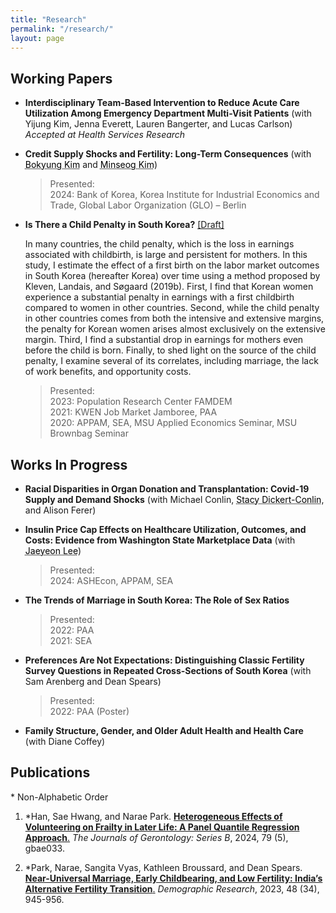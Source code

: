 ```yaml
---
title: "Research"
permalink: "/research/"
layout: page
---
```


## Working Papers
* **Interdisciplinary Team-Based Intervention to Reduce Acute Care Utilization Among Emergency Department Multi-Visit Patients** (with Yijung Kim, Jenna Everett, Lauren Bangerter, and Lucas Carlson) *Accepted at Health Services Research*

* **Credit Supply Shocks and Fertility: Long-Term Consequences** (with <a href="https://sites.google.com/view/bokyungkim" style="color: black; text-decoration: underline;text-decoration-style: dotted;">Bokyung Kim</a> and <a href="https://minseogkim.github.io/" style="color: black; text-decoration: underline;text-decoration-style: dotted;">Minseog Kim</a>)
  
  >Presented: <br/>
  >2024: Bank of Korea, Korea Institute for Industrial Economics and Trade, Global Labor Organization (GLO) – Berlin
  
* **Is There a Child Penalty in South Korea?** [[Draft]](/assets/papers/naraepark_childpenalty.pdf)
  
  In many countries, the child penalty, which is the loss in earnings associated with childbirth, is large and persistent for mothers. In this study, I estimate the effect of a first birth on the labor market outcomes in South Korea (hereafter Korea) over time using a method proposed by Kleven, Landais, and Søgaard (2019b). First, I find that Korean women experience a substantial penalty in earnings with a first childbirth compared to women in other countries. Second, while the child penalty in other countries comes from both the intensive and extensive margins, the penalty for Korean women arises almost exclusively on the extensive margin. Third, I find a substantial drop in earnings for mothers even before the child is born. Finally, to shed light on the source of the child penalty, I examine several of its correlates, including marriage, the lack of work benefits, and opportunity costs.

  >Presented: <br/>
  >2023: Population Research Center FAMDEM <br/>
  >2021: KWEN Job Market Jamboree, PAA <br/>
  >2020: APPAM, SEA, MSU Applied Economics Seminar, MSU Brownbag Seminar

## Works In Progress

* **Racial Disparities in Organ Donation and Transplantation: Covid-19 Supply and Demand Shocks** (with Michael Conlin, <a href="https://sites.google.com/msu.edu/stacydickert-conlin" style="color: black; text-decoration: underline;text-decoration-style: dotted;">Stacy Dickert-Conlin</a>, and Alison Ferer)

* **Insulin Price Cap Effects on Healthcare Utilization, Outcomes, and Costs: Evidence from Washington State Marketplace Data** (with <a href="https://sites.google.com/view/jaeyeonlee" style="color: black; text-decoration: underline;text-decoration-style: dotted;">Jaeyeon Lee</a>)

  >Presented: <br/>
  >2024: ASHEcon, APPAM, SEA 
  
* **The Trends of Marriage in South Korea: The Role of Sex Ratios**
  
  >Presented: <br/>
  >2022: PAA <br/>
  >2021: SEA
  
* **Preferences Are Not Expectations: Distinguishing Classic Fertility Survey Questions in Repeated Cross-Sections of South Korea** (with Sam Arenberg and Dean Spears)
  
  >Presented: <br/>
  >2022: PAA (Poster)

* **Family Structure, Gender, and Older Adult Health and Health Care** (with Diane Coffey)

## Publications
\* Non-Alphabetic Order
1. \*Han, Sae Hwang, and Narae Park. [**Heterogeneous Effects of Volunteering on Frailty in Later Life: A Panel Quantile Regression Approach**.](https://academic.oup.com/psychsocgerontology/article-abstract/79/5/gbae033/7624909)  *The Journals of Gerontology: Series B*, 2024, 79 (5), gbae033.
   
1. \*Park, Narae, Sangita Vyas, Kathleen Broussard, and Dean Spears. [**Near-Universal Marriage, Early Childbearing, and Low Fertility: India’s Alternative Fertility Transition**.](https://www.demographic-research.org/articles/volume/48/34/)  *Demographic Research*, 2023, 48 (34), 945-956.
